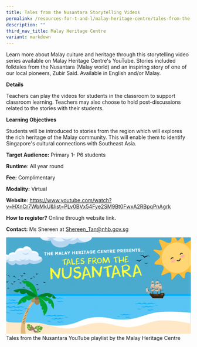 ```yaml
---
title: Tales from the Nusantara Storytelling Videos
permalink: /resources-for-t-and-l/malay-heritage-centre/tales-from-the-nusantara-storytelling-videos/
description: ""
third_nav_title: Malay Heritage Centre
variant: markdown
---
```

Learn more about Malay culture and heritage through this storytelling video series available on Malay Heritage Centre's YouTube. Stories included folktales from the Nusantara (Malay world) and an inspiring story of one of our local pioneers, Zubir Said. Available in English and/or Malay.

**Details**

Teachers can play the videos for students in the classroom to support classroom learning. Teachers may also choose to hold post-discussions related to the stories with their students.

**Learning Objectives**

Students will be introduced to stories from the region which will explores the rich heritage of the Malay community. This will enable them to identify Singapore's cultural connections with Southeast Asia.

**Target Audience:** Primary 1- P6 students

**Runtime**: All year round

**Fee:** Complimentary

**Modality:** Virtual

**Website**: https://www.youtube.com/watch?v=HXnCr7WbMkU&list=PLv0BVx54Fye2SM9Bt0FwxA2RBpqPnAgrk

**How to register?** Online through website link.

**Contact:** Ms Shereen at Shereen_Tan@nhb.gov.sg

![](/images/tales%20from%20the%20nusantara%20storytelling%20videos.png)
Tales from the Nusantara YouTube playlist by the Malay Heritage Centre